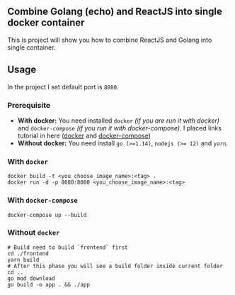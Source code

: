 ## Combine Golang (echo) and ReactJS into single docker container
This is project will show you how to combine ReactJS and Golang into single container.

## Usage
In the project I set default port is `8080`.
### Prerequisite
* **With docker:** You need installed `docker` *(if you are run it with docker)* and `docker-compose` *(if you run it with docker-compose)*. I placed links tutorial in here ([docker](https://www.digitalocean.com/community/tutorials/how-to-install-and-use-docker-on-ubuntu-18-04) and [docker-compose](https://docs.docker.com/compose/install/)) 
* **Without docker:** You need install `go (>=1.14)`, `nodejs (>= 12)` and `yarn`.  
### With `docker`
```shell
docker build -t <you_choose_image_name>:<tag> .
docker run -d -p 8080:8080 <you_choose_image_name>:<tag> 
```

### With `docker-compose`
```shell
docker-compose up --build
```

### Without `docker`
```shell
# Build need to build `frontend` first
cd ./frontend
yarn build
# After this phase you will see a build folder inside current folder
cd ..
go mod download
go build -o app . && ./app
```

